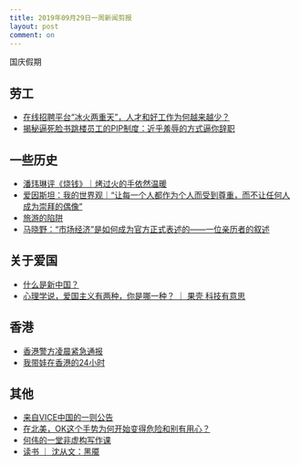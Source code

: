 ```yaml
---
title: 2019年09月29日一周新闻剪报
layout: post
comment: on
---
```


国庆假期

<!--excerpt-->

## 劳工

* [在线招聘平台“冰火两重天”，人才和好工作为何越来越少？](https://mp.weixin.qq.com/s?__biz=MjM5ODIzNTc2MA==&mid=2660789945&idx=2&sn=fed7830f8a7a1ea243402068d4e2999c&chksm=bda115a68ad69cb0fd1a451342e025479dd598d921178851c591e2a2247d490c840bda46d177&mpshare=1&scene=1&srcid=&sharer_sharetime=1570501940476&sharer_shareid=dd05ef6fa40a9a30430290aebe090b10&pass_ticket=N%2FAbaopQhvIFaRriENKHk1Y5w2ELlY3S9cY%2BJtZi%2F3ELY8I%2Beo2AJSjBLHY%2FP9ix#rd)
* [揭秘逼死脸书跳楼员工的PIP制度：近乎羞辱的方式逼你辞职](https://mp.weixin.qq.com/s?__biz=Mjc1NjM3MjY2MA==&mid=2691372648&idx=1&sn=37e6f868ac5f2bb6d2cd35c41fc9ebcd&chksm=a9eaa9b39e9d20a5725e153ebdd4ab8b2def7798b465bf6c54dacab6844b0beac119f6bfdd43&mpshare=1&scene=1&srcid=&sharer_sharetime=1570502841511&sharer_shareid=dd05ef6fa40a9a30430290aebe090b10&pass_ticket=N%2FAbaopQhvIFaRriENKHk1Y5w2ELlY3S9cY%2BJtZi%2F3ELY8I%2Beo2AJSjBLHY%2FP9ix#rd)

## 一些历史
* [潘玮琳评《烧钱》｜烤过火的手依然温暖](https://mp.weixin.qq.com/s?__biz=MzA5MDE1NzAwNg==&mid=2650796365&idx=1&sn=4c24c37c28affced4657f4eadc799c3f&chksm=8804abecbf7322fa59549c29a08d7b19d455a2bb9eafdb1e39cd5521c3c736295a344230d9d6&mpshare=1&scene=1&srcid=&sharer_sharetime=1570501970074&sharer_shareid=dd05ef6fa40a9a30430290aebe090b10&pass_ticket=N%2FAbaopQhvIFaRriENKHk1Y5w2ELlY3S9cY%2BJtZi%2F3ELY8I%2Beo2AJSjBLHY%2FP9ix#rd)
* [爱因斯坦：我的世界观｜“让每一个人都作为个人而受到尊重，而不让任何人成为崇拜的偶像”](https://mp.weixin.qq.com/s?__biz=MzIzOTA3NjExMw==&mid=2649851790&idx=1&sn=42ca42aac0a3546074f3f3e4aa68c8f1&chksm=f12ab1f0c65d38e6a4005ea80ab19f037fcdc34329463b76aaf7226df970926350c69cb63abd&mpshare=1&scene=1&srcid=&sharer_sharetime=1570502032330&sharer_shareid=dd05ef6fa40a9a30430290aebe090b10&pass_ticket=N%2FAbaopQhvIFaRriENKHk1Y5w2ELlY3S9cY%2BJtZi%2F3ELY8I%2Beo2AJSjBLHY%2FP9ix#rd)
* [旅游的陷阱](https://mp.weixin.qq.com/s?__biz=MzI3ODQwNDkyOQ==&mid=2247487705&idx=1&sn=24ab72669d0be892756f6069a00c3540&chksm=eb56daf7dc2153e1fe711b5ea3dcfec7ea4dabe43180b2e59a49eee51f8d89dbdbbf0b4761bd&mpshare=1&scene=1&srcid=&sharer_sharetime=1570501955275&sharer_shareid=dd05ef6fa40a9a30430290aebe090b10&pass_ticket=N%2FAbaopQhvIFaRriENKHk1Y5w2ELlY3S9cY%2BJtZi%2F3ELY8I%2Beo2AJSjBLHY%2FP9ix#rd)
* [马晓野：“市场经济”是如何成为官方正式表述的——一位亲历者的叙述](https://mp.weixin.qq.com/s?__biz=MzU5MzAzMjExMQ==&mid=2247486883&idx=1&sn=4193dde86e8558c3d8c4a7687451e1f7&chksm=fe17eb63c96062751217eb00b5d9ef42b7a3cd4081741d2d362476301ad4aaf801b3f98380e8&mpshare=1&scene=1&srcid=&sharer_sharetime=1570502874828&sharer_shareid=dd05ef6fa40a9a30430290aebe090b10&pass_ticket=N%2FAbaopQhvIFaRriENKHk1Y5w2ELlY3S9cY%2BJtZi%2F3ELY8I%2Beo2AJSjBLHY%2FP9ix#rd)

## 关于爱国
* [什么是新中国？](https://mp.weixin.qq.com/s?__biz=MzIyOTQ1OTYzMw==&mid=2247527934&idx=1&sn=e9380b6b4b8ea1a47e06d22c3d65dc20&chksm=e8407e20df37f736a6a3b5185aa60a1f3c8887249eebbb3ad80832d4427a6241a17f753ab3b0&mpshare=1&scene=1&srcid=&sharer_sharetime=1570502422364&sharer_shareid=dd05ef6fa40a9a30430290aebe090b10&pass_ticket=N%2FAbaopQhvIFaRriENKHk1Y5w2ELlY3S9cY%2BJtZi%2F3ELY8I%2Beo2AJSjBLHY%2FP9ix#rd)
* [心理学说，爱国主义有两种，你是哪一种？ ｜ 果壳 科技有意思](https://m.guokr.com/article/189936/?from=timeline&isappinstalled=0)

## 香港
* [香港警方凌晨紧急通报](https://mp.weixin.qq.com/s?__biz=MjM5MzI5NTU3MQ==&mid=2651527319&idx=1&sn=470d0a3cae864249da6473dacbd3d093&chksm=bd66852b8a110c3db2f2ab73b21e99f28f36db220060e3c1b41e465d198e760775bc16f1229a&mpshare=1&scene=1&srcid=&sharer_sharetime=1570502826062&sharer_shareid=dd05ef6fa40a9a30430290aebe090b10&pass_ticket=N%2FAbaopQhvIFaRriENKHk1Y5w2ELlY3S9cY%2BJtZi%2F3ELY8I%2Beo2AJSjBLHY%2FP9ix#rd)
* [我带娃在香港的24小时](https://mp.weixin.qq.com/s?__biz=MzA4NDI2OTY4Ng==&mid=2504463427&idx=1&sn=03be5078d5e0a7fc0ac43106969a4980&chksm=8f5a7b5ab82df24c563eee50109b775697e875106f3b7f83607f76368e4d5f0075d921be7213&mpshare=1&scene=1&srcid=1007jHemm8DXIloY5j10rrYa&sharer_sharetime=1570502756464&sharer_shareid=dd05ef6fa40a9a30430290aebe090b10&pass_ticket=N%2FAbaopQhvIFaRriENKHk1Y5w2ELlY3S9cY%2BJtZi%2F3ELY8I%2Beo2AJSjBLHY%2FP9ix#rd)

## 其他
* [来自VICE中国的一则公告](https://mp.weixin.qq.com/s?__biz=MjM5NTc1NjYyMA==&mid=2651769465&idx=1&sn=8f1ac10ccac9e6fd78e6785be45892d7&chksm=bd09c55a8a7e4c4cf977dcc1ac62f205876da8704595e8f219b23be9bb71d226687b23c9d97c&mpshare=1&scene=1&srcid=&sharer_sharetime=1570502527242&sharer_shareid=dd05ef6fa40a9a30430290aebe090b10&pass_ticket=N%2FAbaopQhvIFaRriENKHk1Y5w2ELlY3S9cY%2BJtZi%2F3ELY8I%2Beo2AJSjBLHY%2FP9ix#rd)
* [在北美，OK这个手势为何开始变得危险和别有用心？](https://mp.weixin.qq.com/s?__biz=MzIyMTc1Nzc2OA==&mid=2247518074&idx=1&sn=481c6da362268159c84e05be45dd8c01&chksm=e8352f5ddf42a64ba9987830d960d1649ca5433061a56c169a5b2d35e33ebdb0cc18f9e1ce6e&mpshare=1&scene=1&srcid=&sharer_sharetime=1570502731136&sharer_shareid=dd05ef6fa40a9a30430290aebe090b10&pass_ticket=N%2FAbaopQhvIFaRriENKHk1Y5w2ELlY3S9cY%2BJtZi%2F3ELY8I%2Beo2AJSjBLHY%2FP9ix#rd)
* [何伟的一堂非虚构写作课](https://www.douban.com/note/736299941/)
* [读书 ｜ 沈从文：黑魇](https://mp.weixin.qq.com/s?__biz=Mzg4ODAyMjg2Mg==&mid=2247484192&idx=1&sn=26e856cfccbfdafb7827d3e91cb96f4d&chksm=cf803101f8f7b81708b0efa7a2c056fa9fc0dcb1575a462b2ff452cb9bf5b34af43ad5a5f7ca&mpshare=1&scene=1&srcid=&sharer_sharetime=1570502856801&sharer_shareid=dd05ef6fa40a9a30430290aebe090b10&pass_ticket=N%2FAbaopQhvIFaRriENKHk1Y5w2ELlY3S9cY%2BJtZi%2F3ELY8I%2Beo2AJSjBLHY%2FP9ix#rd)